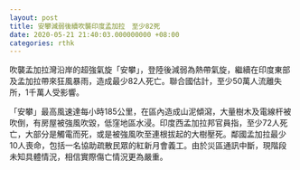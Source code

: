 ```yaml
---
layout: post
title: 安攀減弱後續吹襲印度孟加拉　至少82死
date: 2020-05-21 21:40:03.000000000 +08:00
categories: rthk
---
```


吹襲孟加拉灣沿岸的超強氣旋「安攀」，登陸後減弱為熱帶氣旋，繼續在印度東部及孟加拉帶來狂風暴雨，造成最少82人死亡。聯合國估計，至少50萬人流離失所，1千萬人受影響。

「安攀」最高風速達每小時185公里，在區內造成山泥傾瀉，大量樹木及電線杆被吹倒，有房屋被強風吹毀，低窪地區水浸。印度西孟加拉邦官員指，至少72人死亡，大部分是觸電而死，或是被強風吹至連根拔起的大樹壓死。鄰國孟加拉最少10人喪命，包括一名協助疏散民眾的紅新月會義工。由於災區通訊中斷，現階段未知具體情況，相信實際傷亡情況更為嚴重。
